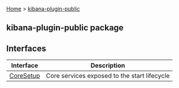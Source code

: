 [Home](./index) &gt; [kibana-plugin-public](./kibana-plugin-public.md)

## kibana-plugin-public package

## Interfaces

|  Interface | Description |
|  --- | --- |
|  [CoreSetup](./kibana-plugin-public.coresetup.md) | Core services exposed to the start lifecycle |

